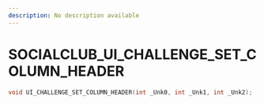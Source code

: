 ```yaml
---
description: No description available 
---
```


# SOCIALCLUB\_UI_CHALLENGE_SET_COLUMN_HEADER

```cpp
void UI_CHALLENGE_SET_COLUMN_HEADER(int _Unk0, int _Unk1, int _Unk2);
```